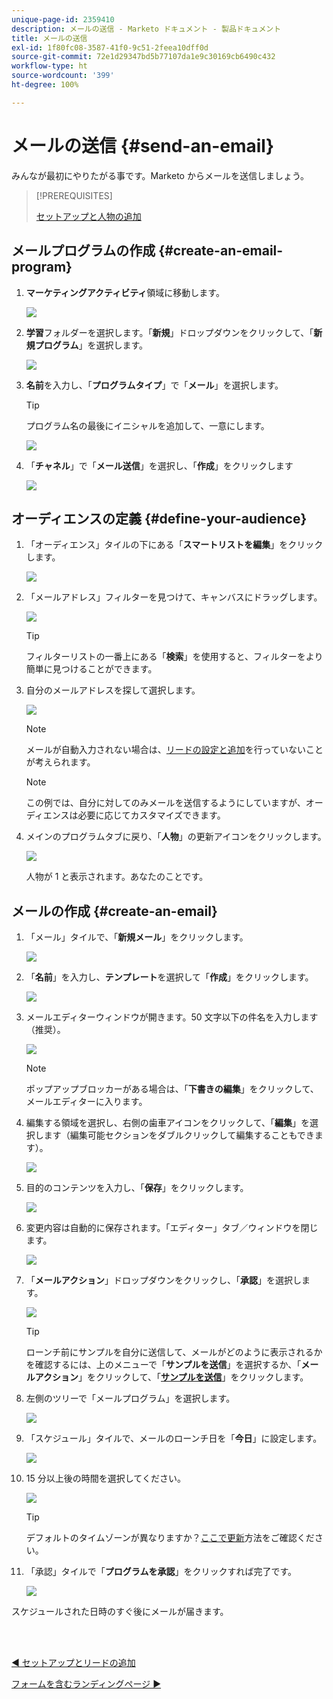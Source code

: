 ```yaml
---
unique-page-id: 2359410
description: メールの送信 - Marketo ドキュメント - 製品ドキュメント
title: メールの送信
exl-id: 1f80fc08-3587-41f0-9c51-2feea10dff0d
source-git-commit: 72e1d29347bd5b77107da1e9c30169cb6490c432
workflow-type: ht
source-wordcount: '399'
ht-degree: 100%

---
```


# メールの送信 {#send-an-email}

みんなが最初にやりたがる事です。Marketo からメールを送信しましょう。

>[!PREREQUISITES]
>
>[セットアップと人物の追加](/help/marketo/getting-started/quick-wins/get-set-up-and-add-a-person.md)

## メールプログラムの作成 {#create-an-email-program}

1. **マーケティングアクティビティ**&#x200B;領域に移動します。

   ![](assets/one-1.png)

1. **学習**&#x200B;フォルダーを選択します。「**新規**」ドロップダウンをクリックして、「**新規プログラム**」を選択します。

   ![](assets/two-1.png)

1. **名前**&#x200B;を入力し、「**プログラムタイプ**」で「**メール**」を選択します。

   >[!TIP]
   >
   >プログラム名の最後にイニシャルを追加して、一意にします。

   ![](assets/three.png)

1. 「**チャネル**」で「**メール送信**」を選択し、「**作成**」をクリックします

   ![](assets/image2015-3-2-16-3a25-3a18.png)

## オーディエンスの定義 {#define-your-audience}

1. 「オーディエンス」タイルの下にある「**スマートリストを編集**」をクリックします。

   ![](assets/five.png)

1. 「メールアドレス」フィルターを見つけて、キャンバスにドラッグします。

   ![](assets/six.png)

   >[!TIP]
   >
   >フィルターリストの一番上にある「**検索**」を使用すると、フィルターをより簡単に見つけることができます。

1. 自分のメールアドレスを探して選択します。

   ![](assets/seven-1.png)

   >[!NOTE]
   >
   >メールが自動入力されない場合は、[リードの設定と追加](/help/marketo/getting-started/quick-wins/get-set-up-and-add-a-person.md)を行っていないことが考えられます。

   >[!NOTE]
   >
   >この例では、自分に対してのみメールを送信するようにしていますが、オーディエンスは必要に応じてカスタマイズできます。

1. メインのプログラムタブに戻り、「**人物**」の更新アイコンをクリックします。

   ![](assets/refresh-icon.png)

   人物が 1 と表示されます。あなたのことです。

## メールの作成 {#create-an-email}

1. 「メール」タイルで、「**新規メール**」をクリックします。

   ![](assets/image2014-9-8-15-3a10-3a47.png)

1. 「**名前**」を入力し、**テンプレート**&#x200B;を選択して「**作成**」をクリックします。

   ![](assets/ten-1.png)

1. メールエディターウィンドウが開きます。50 文字以下の件名を入力します（推奨）。

   ![](assets/eleven.png)

   >[!NOTE]
   >
   >ポップアップブロッカーがある場合は、「**下書きの編集**」をクリックして、メールエディターに入ります。

1. 編集する領域を選択し、右側の歯車アイコンをクリックして、「**編集**」を選択します（編集可能セクションをダブルクリックして編集することもできます）。

   ![](assets/twelve.png)

1. 目的のコンテンツを入力し、「**保存**」をクリックします。

   ![](assets/thirteen.png)

1. 変更内容は自動的に保存されます。「エディター」タブ／ウィンドウを閉じます。

   ![](assets/fourteen.png)

1. 「**メールアクション**」ドロップダウンをクリックし、「**承認**」を選択します。

   ![](assets/fifteen.png)

   >[!TIP]
   >
   >ローンチ前にサンプルを自分に送信して、メールがどのように表示されるかを確認するには、上のメニューで「**サンプルを送信**」を選択するか、「**メールアクション**」をクリックして、「[**サンプルを送信**](/help/marketo/product-docs/email-marketing/general/creating-an-email/send-a-sample-email.md)」をクリックします。

1. 左側のツリーで「メールプログラム」を選択します。

   ![](assets/sixteen.png)

1. 「スケジュール」タイルで、メールのローンチ日を「**今日**」に設定します。

   ![](assets/image2014-9-8-15-3a13-3a11.png)

1. 15 分以上後の時間を選択してください。

   ![](assets/image2014-9-8-15-3a13-3a25.png)

   >[!TIP]
   >
   >デフォルトのタイムゾーンが異なりますか？[ここで更新](/help/marketo/product-docs/administration/settings/select-your-language-locale-and-time-zone.md)方法をご確認ください。

1. 「承認」タイルで「**プログラムを承認**」をクリックすれば完了です。

   ![](assets/image2014-9-8-15-3a13-3a34.png)

スケジュールされた日時のすぐ後にメールが届きます。

<br> 

[◄ セットアップとリードの追加](/help/marketo/getting-started/quick-wins/get-set-up-and-add-a-person.md)

[フォームを含むランディングページ ►](/help/marketo/getting-started/quick-wins/landing-page-with-a-form.md)
